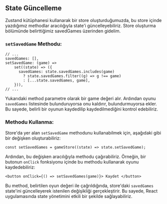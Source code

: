 
## State Güncelleme

Zustand kütüphanesi kullanarak bir store oluşturduğumuzda, bu store içinde yazdığımız methodlar aracılığıyla state'i güncelleyebiliriz. Store oluşturma bölümünde belirttiğimiz savedGames üzerinden gidelim.

### `setSavedGame` Methodu:

    // ...
    savedGames: [],
    setSavedGame: (game) =>
        set((state) => ({
          savedGames: state.savedGames.includes(game)
            ? state.savedGames.filter((g) => g !== game)
            : [...state.savedGames, game],
        })),
    // ...


Yukarıdaki method parametre olarak bir game değeri alır. Ardından oyunu `savedGames` listesinde bulunduruyorsa onu kaldırır, bulundurmuyorsa ekler. Bu sayede, belirli bir oyunun kaydedilip kaydedilmediğini kontrol edebiliriz.

### Methodu Kullanma:

Store'da yer alan `setSavedGame` methodunu kullanabilmek için, aşağıdaki gibi bir değişken oluşturabiliriz:

`const setSavedGames = gameStore((state) => state.setSavedGame);` 

Ardından, bu değişken aracılığıyla methodu çağırabiliriz. Örneğin, bir butonun `onClick` fonksiyonu içinde bu methodu kullanarak oyunu kaydedebiliriz:

`<button onClick={() => setSavedGames(game)}> Kaydet </button>` 

Bu method, belirtilen oyun değeri ile çağrıldığında, store'daki `savedGames` state'ini güncelleyerek istenilen değişikliği gerçekleştirir. Bu sayede, React uygulamasında state yönetimini etkili bir şekilde sağlayabiliriz.